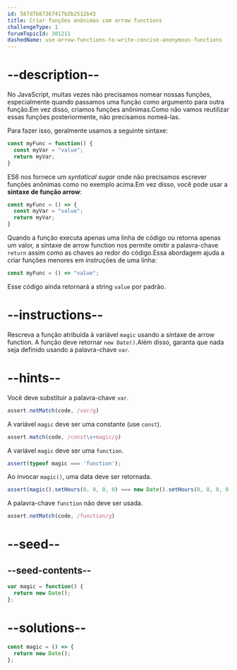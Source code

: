 ```yaml
---
id: 587d7b87367417b2b2512b43
title: Criar funções anônimas com arrow functions
challengeType: 1
forumTopicId: 301211
dashedName: use-arrow-functions-to-write-concise-anonymous-functions
---
```


# --description--

No JavaScript, muitas vezes não precisamos nomear nossas funções, especialmente quando passamos uma função como argumento para outra função.Em vez disso, criamos funções anônimas.Como não vamos reutilizar essas funções posteriormente, não precisamos nomeá-las.

Para fazer isso, geralmente usamos a seguinte sintaxe:

```js
const myFunc = function() {
  const myVar = "value";
  return myVar;
}
```

ES6 nos fornece um <dfn>syntatical sugar</dfn> onde não precisamos escrever funções anônimas como no exemplo acima.Em vez disso, você pode usar a **sintaxe de função arrow**:

```js
const myFunc = () => {
  const myVar = "value";
  return myVar;
}
```

Quando a função executa apenas uma linha de código ou retorna apenas um valor, a sintaxe de arrow function nos permite omitir a palavra-chave `return` assim como as chaves ao redor do código.Essa abordagem ajuda a criar funções menores em instruções de uma linha:

```js
const myFunc = () => "value";
```

Esse código ainda retornará a string `value` por padrão.

# --instructions--

Rescreva a função atribuída à variável `magic` usando a sintaxe de arrow function. A função deve retornar `new Date()`.Além disso, garanta que nada seja definido usando a palavra-chave `var`.

# --hints--

Você deve substituir a palavra-chave `var`.

```js
assert.notMatch(code, /var/g)
```

A variável `magic` deve ser uma constante (use `const`).

```js
assert.match(code, /const\s+magic/g)
```

A variável `magic` deve ser uma `function`.

```js
assert(typeof magic === 'function');
```

Ao invocar `magic()`, uma data deve ser retornada.

```js
assert(magic().setHours(0, 0, 0, 0) === new Date().setHours(0, 0, 0, 0));
```

A palavra-chave `function` não deve ser usada.

```js
assert.notMatch(code, /function/g)
```

# --seed--

## --seed-contents--

```js
var magic = function() {
  return new Date();
};
```

# --solutions--

```js
const magic = () => {
  return new Date();
};
```
